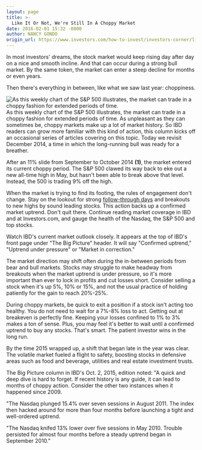 ```yaml
---
layout: page
title: >-
  Like It Or Not, We're Still In A Choppy Market
date: 2016-02-01 15:32 -0800
author: NANCY GONDO
origin_url: https://www.investors.com/how-to-invest/investors-corner/like-it-or-not-were-still-in-a-choppy-market
---
```





In most investors' dreams, the stock market would keep rising day after day on a nice and smooth incline. And that can occur during a strong bull market. By the same token, the market can enter a steep decline for months or even years.


Then there's everything in between, like what we saw last year: choppiness.


![As this weekly chart of the S&P 500 illustrates, the market can trade in a choppy fashion for extended periods of time.](https://www.investors.com/wp-content/uploads/2016/02/ICsnp020216-1024x546.jpg)As this weekly chart of the S&P 500 illustrates, the market can trade in a choppy fashion for extended periods of time.
As unpleasant as they can sometimes be, choppy markets make up a lot of market history. So IBD readers can grow more familiar with this kind of action, this column kicks off an occasional series of articles covering on this topic. Today we revisit December 2014, a time in which the long-running bull was ready for a breather.


After an 11% slide from September to October 2014 **(1)**, the market entered its current choppy period. The S&P 500 clawed its way back to eke out a new all-time high in May, but hasn't been able to break above that level. Instead, the 500 is trading 9% off the high.


When the market is trying to find its footing, the rules of engagement don't change. Stay on the lookout for strong [follow-through days](http://education.investors.com/lesson.aspx?id=735761&sourceid=735764) and breakouts to new highs by sound leading stocks. This action backs up a confirmed market uptrend. Don't quit there. Continue reading market coverage in IBD and at Investors.com, and gauge the health of the Nasdaq, the S&P 500 and top stocks.


Watch IBD's current market outlook closely. It appears at the top of IBD's front page under "The Big Picture" header. It will say "Confirmed uptrend," "Uptrend under pressure" or "Market in correction."


The market direction may shift often during the in-between periods from bear and bull markets. Stocks may struggle to make headway from breakouts when the market uptrend is under pressure, so it's more important than ever to lock in profits and cut losses short. Consider selling a stock when it's up 5%, 10% or 15%, and not the usual practice of holding patiently for the gain to reach 20%-25%.


During choppy markets, be quick to exit a position if a stock isn't acting too healthy. You do not need to wait for a 7%-8% loss to act. Getting out at breakeven is perfectly fine. Keeping your losses confined to 1% to 3% makes a ton of sense. Plus, you may feel it's better to wait until a confirmed uptrend to buy any stocks. That's smart. The patient investor wins in the long run.


By the time 2015 wrapped up, a shift that began late in the year was clear. The volatile market fueled a flight to safety, boosting stocks in defensive areas such as food and beverage, utilities and real estate investment trusts.


The Big Picture column in IBD's Oct. 2, 2015, edition noted: "A quick and deep dive is hard to forget. If recent history is any guide, it can lead to months of choppy action. Consider the other two instances when it happened since 2009.


"The Nasdaq plunged 15.4% over seven sessions in August 2011. The index then hacked around for more than four months before launching a tight and well-ordered uptrend.


"The Nasdaq knifed 13% lower over five sessions in May 2010. Trouble persisted for almost four months before a steady uptrend began in September 2010."




